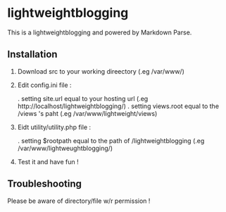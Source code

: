 lightweightblogging
===================

This is a lightweightblogging and powered by Markdown Parse.

Installation
-------------------

1. Download src to your working direectory (.eg /var/www/)

2. Edit config.ini file :

      . setting site.url equal to your hosting url (.eg http://localhost/lightweightblogging/)
      . setting views.root equal to the /views 's paht (.eg /var/www/lightweight/views)
      
3. Eidt utility/utility.php file :

      . setting $rootpath equal to the path of /lightweightblogging (.eg /var/www/lightweughtblogging/)
      
4. Test it and have fun !


Troubleshooting
--------------------

Please be aware of directory/file w/r permission !
      
